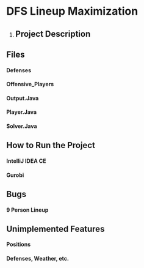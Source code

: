 # DFS Lineup Maximization

1. ## Project Description

## Files

#### Defenses

#### Offensive_Players

#### Output.Java

#### Player.Java

#### Solver.Java

## How to Run the Project

#### IntelliJ IDEA CE

#### Gurobi

## Bugs

#### 9 Person Lineup

## Unimplemented Features

#### Positions

#### Defenses, Weather, etc.
